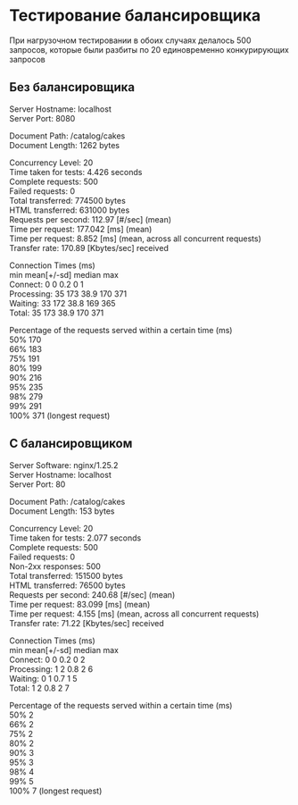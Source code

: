 # Тестирование балансировщика

При нагрузочном тестировании в обоих случаях делалось 500 запросов, которые были разбиты по 20 единовременно 
конкурирующих запросов

## Без балансировщика

Server Hostname:        localhost \
Server Port:            8080

Document Path:          /catalog/cakes \
Document Length:        1262 bytes

Concurrency Level:      20 \
Time taken for tests:   4.426 seconds \
Complete requests:      500 \
Failed requests:        0 \
Total transferred:      774500 bytes \
HTML transferred:       631000 bytes \
Requests per second:    112.97 [#/sec] (mean) \
Time per request:       177.042 [ms] (mean) \
Time per request:       8.852 [ms] (mean, across all concurrent requests) \
Transfer rate:          170.89 [Kbytes/sec] received

Connection Times (ms) \
min  mean[+/-sd] median   max \
Connect:        0    0   0.2      0       1 \
Processing:    35  173  38.9    170     371 \
Waiting:       33  172  38.8    169     365 \
Total:         35  173  38.9    170     371

Percentage of the requests served within a certain time (ms) \
50%    170 \
66%    183 \
75%    191 \
80%    199 \
90%    216 \
95%    235 \
98%    279 \
99%    291 \
100%    371 (longest request)

## С балансировщиком

Server Software:        nginx/1.25.2 \
Server Hostname:        localhost \
Server Port:            80

Document Path:          /catalog/cakes \
Document Length:        153 bytes

Concurrency Level:      20  \
Time taken for tests:   2.077 seconds \
Complete requests:      500 \
Failed requests:        0 \
Non-2xx responses:      500 \
Total transferred:      151500 bytes \
HTML transferred:       76500 bytes \
Requests per second:    240.68 [#/sec] (mean) \
Time per request:       83.099 [ms] (mean) \
Time per request:       4.155 [ms] (mean, across all concurrent requests) \
Transfer rate:          71.22 [Kbytes/sec] received

Connection Times (ms) \
min  mean[+/-sd] median   max \
Connect:        0    0   0.2      0       2 \
Processing:     1    2   0.8      2       6 \
Waiting:        0    1   0.7      1       5 \
Total:          1    2   0.8      2       7

Percentage of the requests served within a certain time (ms) \
50%      2 \
66%      2 \
75%      2 \
80%      2 \
90%      3 \
95%      3 \
98%      4 \
99%      5 \
100%      7 (longest request)

